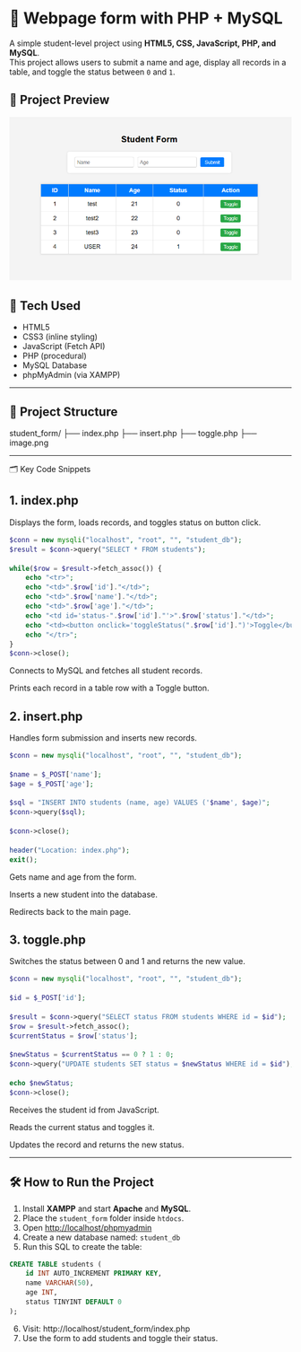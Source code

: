 # 📝 Webpage form with PHP + MySQL
A simple student-level project using **HTML5, CSS, JavaScript, PHP, and MySQL**.  
This project allows users to submit a name and age, display all records in a table, and toggle the status between `0` and `1`.

## 📸 Project Preview

![Page Design](image.png)

## 🔧 Tech Used

- HTML5
- CSS3 (inline styling)
- JavaScript (Fetch API)
- PHP (procedural)
- MySQL Database
- phpMyAdmin (via XAMPP)

---

## 📂 Project Structure

student_form/
├── index.php
├── insert.php
├── toggle.php
├── image.png

---

🗂️ Key Code Snippets

## 1. index.php

Displays the form, loads records, and toggles status on button click.
```php
$conn = new mysqli("localhost", "root", "", "student_db");
$result = $conn->query("SELECT * FROM students");

while($row = $result->fetch_assoc()) {
    echo "<tr>";
    echo "<td>".$row['id']."</td>";
    echo "<td>".$row['name']."</td>";
    echo "<td>".$row['age']."</td>";
    echo "<td id='status-".$row['id']."'>".$row['status']."</td>";
    echo "<td><button onclick='toggleStatus(".$row['id'].")'>Toggle</button></td>";
    echo "</tr>";
}
$conn->close();
```

Connects to MySQL and fetches all student records.

Prints each record in a table row with a Toggle button.

## 2. insert.php

Handles form submission and inserts new records.

```php
$conn = new mysqli("localhost", "root", "", "student_db");

$name = $_POST['name'];
$age = $_POST['age'];

$sql = "INSERT INTO students (name, age) VALUES ('$name', $age)";
$conn->query($sql);

$conn->close();

header("Location: index.php");
exit();
```

Gets name and age from the form.

Inserts a new student into the database.

Redirects back to the main page.

## 3. toggle.php

Switches the status between 0 and 1 and returns the new value.

```php
$conn = new mysqli("localhost", "root", "", "student_db");

$id = $_POST['id'];

$result = $conn->query("SELECT status FROM students WHERE id = $id");
$row = $result->fetch_assoc();
$currentStatus = $row['status'];

$newStatus = $currentStatus == 0 ? 1 : 0;
$conn->query("UPDATE students SET status = $newStatus WHERE id = $id");

echo $newStatus;
$conn->close();
```

Receives the student id from JavaScript.

Reads the current status and toggles it.

Updates the record and returns the new status.

---

## 🛠️ How to Run the Project

1. Install **XAMPP** and start **Apache** and **MySQL**.
2. Place the `student_form` folder inside `htdocs`.
3. Open [http://localhost/phpmyadmin](http://localhost/phpmyadmin)
4. Create a new database named: `student_db`
5. Run this SQL to create the table:
```sql
CREATE TABLE students (
    id INT AUTO_INCREMENT PRIMARY KEY,
    name VARCHAR(50),
    age INT,
    status TINYINT DEFAULT 0
);
```
6. Visit: http://localhost/student_form/index.php
7. Use the form to add students and toggle their status.

